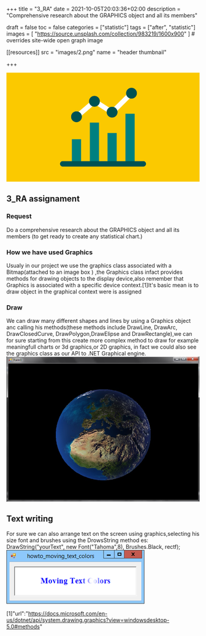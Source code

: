 +++
title = "3_RA"
date = 2021-10-05T20:03:36+02:00
description = "Comprehensive research about the GRAPHICS object and all its members"

draft = false
toc = false
categories = ["statistic"]
tags = ["after", "statistic"]
images = [
  "https://source.unsplash.com/collection/983219/1600x900"
] # overrides site-wide open graph image

[[resources]]
  src = "images/2.png"
  name = "header thumbnail"

+++

![header](images/2.png)

## 3_RA assignament

### Request
Do a comprehensive research about the GRAPHICS object and all its members (to get ready to create any statistical chart.)

### How we have used Graphics

Usualy in our project we use the graphics class associated with a Bitmap(attached to an image box ) ,the Graphics class infact provides methods for drawing objects to the display device,also remember that  Graphics is associated with a specific device context.[1]It's basic mean is to draw object in the graphical context were is assigned
### Draw 
We can draw many different shapes and lines by using a Graphics object anc calling his methods(these methods include DrawLine, DrawArc, DrawClosedCurve, DrawPolygon,DrawElipse and DrawRectangle),we can for sure starting from this create more complex method to draw for example meaningfull charts or 3d graphics,or 2D graphics, in fact we could also see the graphics class as our API to .NET Graphical engine.
![header](images/2.jpg)
## Text writing 
For sure we can also arrange text on the screen using graphics,selecting his size font and brushes using the DrowsString method es:
DrawString("yourText", new Font("Tahoma",8), Brushes.Black, rectf);
![header](images/9.png)











[1]"url":"https://docs.microsoft.com/en-us/dotnet/api/system.drawing.graphics?view=windowsdesktop-5.0#methods"